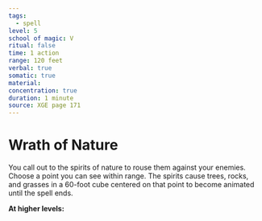 ```yaml
---
tags:
  - spell
level: 5
school of magic: V
ritual: false
time: 1 action
range: 120 feet
verbal: true
somatic: true
material: 
concentration: true
duration: 1 minute
source: XGE page 171
---
```

# Wrath of Nature
You call out to the spirits of nature to rouse them against your enemies. Choose a point you can see within range. The spirits cause trees, rocks, and grasses in a 60-foot cube centered on that point to become animated until the spell ends.









**At higher levels:** 